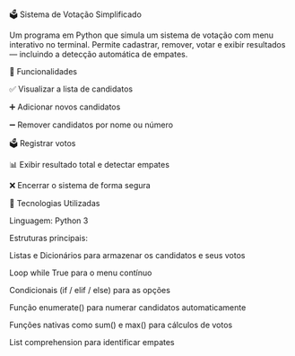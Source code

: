 🗳️ Sistema de Votação Simplificado

Um programa  em Python que simula um sistema de votação com menu interativo no terminal.
Permite cadastrar, remover, votar e exibir resultados — incluindo a detecção automática de empates.

🚀 Funcionalidades

✅ Visualizar a lista de candidatos

➕ Adicionar novos candidatos

➖ Remover candidatos por nome ou número

🗳️ Registrar votos

📊 Exibir resultado total e detectar empates

❌ Encerrar o sistema de forma segura

🧩 Tecnologias Utilizadas

Linguagem: Python 3

Estruturas principais:

Listas e Dicionários para armazenar os candidatos e seus votos

Loop while True para o menu contínuo

Condicionais (if / elif / else) para as opções

Função enumerate() para numerar candidatos automaticamente

Funções nativas como sum() e max() para cálculos de votos

List comprehension para identificar empates
